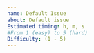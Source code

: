 ```yaml
---
name: Default Issue
about: Default issue
Estimated timing: h, m, s
#From 1 (easy) to 5 (hard)
Difficulty: (1 - 5)
---
```


